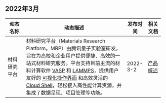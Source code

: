 
## 2022年3月

<table>
<thead>
<tr>
<th width="12%"><strong>动态名称</strong></th>
<th width="66%"><strong>动态描述</strong></th>
<th width="12%"><strong>发布时间</strong></th>
<th width="10%"><strong>相关文档</strong></th>
</tr>
</thead>
<tbody><tr>
<td>材料研究平台</td>
<td>材料研究平台（Materials Research Platform，MRP）由腾讯量子实验室研发，旨在为高校和企业用户提供便捷、高效的一站式材料研究服务。平台支持目前主流的材料计算软件 <a href="https://cloud.tencent.com/document/product/1526/66337#V">VASP</a> 和 <a href="https://cloud.tencent.com/document/product/1526/66337#L">LAMMPS</a>，提供用户友好的 <a href="https://cloud.tencent.com/document/product/1526/66696">可视化操作界面</a> 和高效灵活的 <a href="https://cloud.tencent.com/document/product/1526/66697">Cloud Shell</a>，轻松接入高性能计算资源，并集成了数据呈现、项目管理等功能。</td>
<td>2022-3-2</td>
<td><a href="https://tcloud-doc.isd.com/document/product/1526/66209">产品概述</a></td>
</tr>
</tbody></table>

